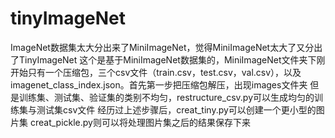 # tinyImageNet
ImageNet数据集太大分出来了MiniImageNet，觉得MiniImageNet太大了又分出了TinyImageNet
这个是基于MiniImageNet数据集的，MiniImageNet文件夹下刚开始只有一个压缩包，三个csv文件（train.csv，test.csv，val.csv），以及imagenet_class_index.json。首先第一步把压缩包解压，出现images文件夹
但是训练集、测试集、验证集的类别不均匀，restructure_csv.py可以生成均匀的训练集与测试集csv文件
经历过上述步骤后，creat_tiny.py可以创建一个更小型的图片集
creat_pickle.py则可以将处理图片集之后的结果保存下来
